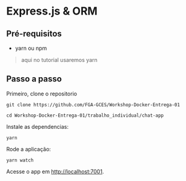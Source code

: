 # Express.js & ORM

## Pré-requisitos

- yarn ou npm

> aqui no tutorial usaremos yarn

## Passo a passo

Primeiro, clone o repositorio

```console
git clone https://github.com/FGA-GCES/Workshop-Docker-Entrega-01

cd Workshop-Docker-Entrega-01/trabalho_individual/chat-app
```

Instale as dependencias:

```console
yarn
```

Rode a aplicação:

```console
yarn watch
```

Acesse o app em [http://localhost:7001](http://localhost:7001).
